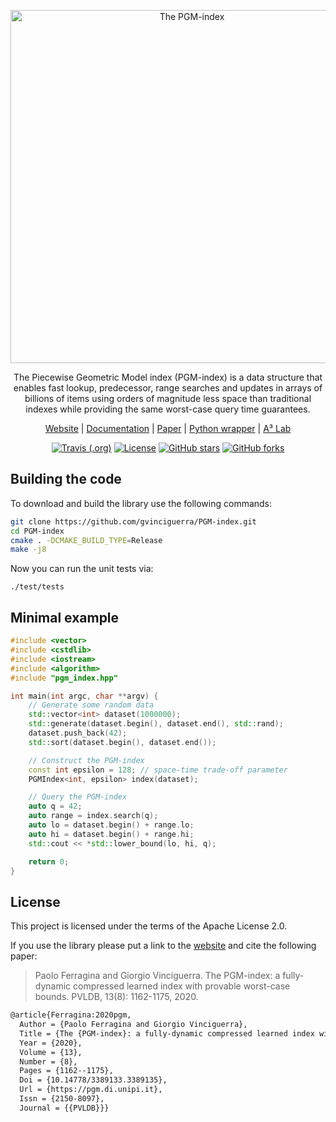 <p align="center">
  <img src="https://gvinciguerra.github.io/PGM-index/images/logo.svg" alt="The PGM-index" style="width: 565px">
</p>

<p align="center">The Piecewise Geometric Model index (PGM-index) is a data structure that enables fast lookup, predecessor, range searches and updates in arrays of billions of items using orders of magnitude less space than traditional indexes while providing the same worst-case query time guarantees.</p>

<p align="center">
    <a href="https://pgm.di.unipi.it/">Website</a>
    | <a href="https://pgm.di.unipi.it/docs">Documentation</a>
    | <a href="http://www.vldb.org/pvldb/vol13/p1162-ferragina.pdf">Paper</a>
    | <a href="https://github.com/gvinciguerra/PyGM">Python wrapper</a>
    | <a href="http://acube.di.unipi.it">A³ Lab</a>
</p>

<p align="center">
    <a href="https://travis-ci.org/gvinciguerra/PGM-index"><img src="https://img.shields.io/travis/gvinciguerra/PGM-index" alt="Travis (.org)"></a>
    <a href="https://github.com/gvinciguerra/PGM-index/blob/master/LICENSE"><img src="https://img.shields.io/github/license/gvinciguerra/PGM-index" alt="License"></a>
    <a href="https://github.com/gvinciguerra/PGM-index/stargazers"><img src="https://img.shields.io/github/stars/gvinciguerra/PGM-index" alt="GitHub stars"></a>
    <a href="https://github.com/gvinciguerra/PGM-index/network/members"><img alt="GitHub forks" src="https://img.shields.io/github/forks/gvinciguerra/PGM-index"></a>
</p>

## Building the code

To download and build the library use the following commands:

```bash
git clone https://github.com/gvinciguerra/PGM-index.git
cd PGM-index
cmake . -DCMAKE_BUILD_TYPE=Release
make -j8
```

Now you can run the unit tests via:

```
./test/tests
```

## Minimal example

```cpp
#include <vector>
#include <cstdlib>
#include <iostream>
#include <algorithm>
#include "pgm_index.hpp"

int main(int argc, char **argv) {
    // Generate some random data
    std::vector<int> dataset(1000000);
    std::generate(dataset.begin(), dataset.end(), std::rand);
    dataset.push_back(42);
    std::sort(dataset.begin(), dataset.end());

    // Construct the PGM-index
    const int epsilon = 128; // space-time trade-off parameter
    PGMIndex<int, epsilon> index(dataset);

    // Query the PGM-index
    auto q = 42;
    auto range = index.search(q);
    auto lo = dataset.begin() + range.lo;
    auto hi = dataset.begin() + range.hi;
    std::cout << *std::lower_bound(lo, hi, q);

    return 0;
}
```

## License

This project is licensed under the terms of the Apache License 2.0.

If you use the library please put a link to the [website](https://pgm.di.unipi.it) and cite the following paper:

> Paolo Ferragina and Giorgio Vinciguerra. The PGM-index: a fully-dynamic compressed learned index with provable worst-case bounds. PVLDB, 13(8): 1162-1175, 2020.

```tex
@article{Ferragina:2020pgm,
  Author = {Paolo Ferragina and Giorgio Vinciguerra},
  Title = {The {PGM-index}: a fully-dynamic compressed learned index with provable worst-case bounds},
  Year = {2020},
  Volume = {13},
  Number = {8},
  Pages = {1162--1175},
  Doi = {10.14778/3389133.3389135},
  Url = {https://pgm.di.unipi.it},
  Issn = {2150-8097},
  Journal = {{PVLDB}}}
```
